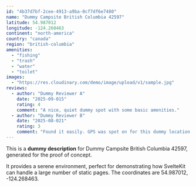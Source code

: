 ```yaml
---
id: "4b37d7bf-2cee-4913-a9ba-0cf7df6e7480"
name: "Dummy Campsite British Columbia 42597"
latitude: 54.987012
longitude: -124.268463
continent: "north-america"
country: "canada"
region: "british-columbia"
amenities:
  - "fishing"
  - "trash"
  - "water"
  - "toilet"
images:
  - "https://res.cloudinary.com/demo/image/upload/v1/sample.jpg"
reviews:
  - author: "Dummy Reviewer A"
    date: "2025-09-015"
    rating: 4
    comment: "A nice, quiet dummy spot with some basic amenities."
  - author: "Dummy Reviewer B"
    date: "2025-08-021"
    rating: 3
    comment: "Found it easily. GPS was spot on for this dummy location."
---
```


This is a **dummy description** for Dummy Campsite British Columbia 42597, generated for the proof of concept.

It provides a serene environment, perfect for demonstrating how SvelteKit can handle a large number of static pages. The coordinates are 54.987012, -124.268463.
